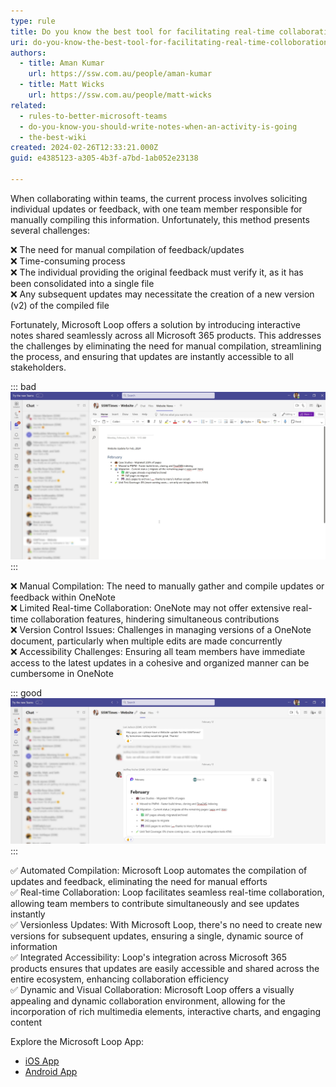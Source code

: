 ```yaml
---
type: rule
title: Do you know the best tool for facilitating real-time collaboration?
uri: do-you-know-the-best-tool-for-facilitating-real-time-colloboration
authors:
  - title: Aman Kumar
    url: https://ssw.com.au/people/aman-kumar
  - title: Matt Wicks
    url: https://ssw.com.au/people/matt-wicks
related:
  - rules-to-better-microsoft-teams
  - do-you-know-you-should-write-notes-when-an-activity-is-going
  - the-best-wiki
created: 2024-02-26T12:33:21.000Z
guid: e4385123-a305-4b3f-a7bd-1ab052e23138

---
```


When collaborating within teams, the current process involves soliciting individual updates or feedback, with one team member responsible for manually compiling this information. Unfortunately, this method presents several challenges:

❌ The need for manual compilation of feedback/updates    
❌ Time-consuming process   
❌ The individual providing the original feedback must verify it, as it has been consolidated into a single file   
❌ Any subsequent updates may necessitate the creation of a new version (v2) of the compiled file   

Fortunately, Microsoft Loop offers a solution by introducing interactive notes shared seamlessly across all Microsoft 365 products. This addresses the challenges by eliminating the need for manual compilation, streamlining the process, and ensuring that updates are instantly accessible to all stakeholders.

<!--endintro-->

::: bad
![Figure: Bad example - Creating Notes in Microsoft OneNote](onenote-bad-example.jpg)
:::

❌ Manual Compilation: The need to manually gather and compile updates or feedback within OneNote   
❌ Limited Real-time Collaboration: OneNote may not offer extensive real-time collaboration features, hindering simultaneous contributions   
❌ Version Control Issues: Challenges in managing versions of a OneNote document, particularly when multiple edits are made concurrently   
❌ Accessibility Challenges: Ensuring all team members have immediate access to the latest updates in a cohesive and organized manner can be cumbersome in OneNote   

::: good
![Figure: Good example - Using Microsoft Loop for interactive update within Teams chat)](microsoft-loop-good-example.jpg)
:::

✅ Automated Compilation: Microsoft Loop automates the compilation of updates and feedback, eliminating the need for manual efforts    
✅ Real-time Collaboration: Loop facilitates seamless real-time collaboration, allowing team members to contribute simultaneously and see updates instantly   
✅ Versionless Updates: With Microsoft Loop, there's no need to create new versions for subsequent updates, ensuring a single, dynamic source of information  
✅ Integrated Accessibility: Loop's integration across Microsoft 365 products ensures that updates are easily accessible and shared across the entire ecosystem, enhancing collaboration efficiency   
✅ Dynamic and Visual Collaboration: Microsoft Loop offers a visually appealing and dynamic collaboration environment, allowing for the incorporation of rich multimedia elements, interactive charts, and engaging content   

Explore the Microsoft Loop App:

* [iOS App](https://apps.apple.com/au/app/microsoft-loop/id1637682491)
* [Android App](https://play.google.com/store/apps/details?id=com.microsoft.loop&hl=en&gl=US)
